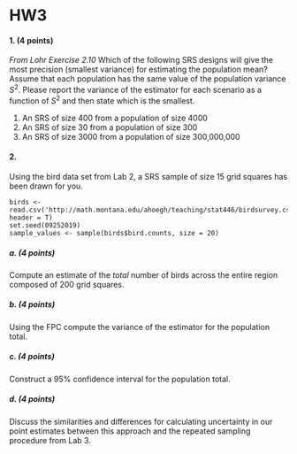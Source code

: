 # HW3

#### 1. (4 points)
_From Lohr Exercise 2.10_ Which of the following SRS designs will give the most precision (smallest variance) for estimating the population mean? Assume that each population has the same value of the population variance $S^2$. Please report the variance of the estimator for each scenario as a function of $S^2$ and then state which is the smallest.

1. An SRS of size 400 from a population of size 4000
2. An SRS of size 30 from a population of size 300
3. An SRS of size 3000 from a population of size 300,000,000


#### 2. 
Using the bird data set from Lab 2, a SRS sample of size 15 grid squares has been drawn for you. 
```{r}
birds <- read.csv('http://math.montana.edu/ahoegh/teaching/stat446/birdsurvey.csv', header = T)
set.seed(09252019)
sample_values <- sample(birds$bird.counts, size = 20)
```

##### a. (4 points)
Compute an estimate of the _total_ number of birds across the entire region composed of 200 grid squares.

##### b. (4 points)
Using the FPC compute the variance of the estimator for the population total.

##### c. (4 points)
Construct a 95\% confidence interval for the population total.

##### d. (4 points)
Discuss the similarities and differences for calculating uncertainty in our point estimates between this approach and the repeated sampling procedure from Lab 3.
